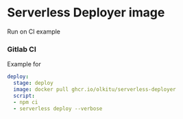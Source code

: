 # Serverless Deployer image

Run on CI example

### Gitlab CI

Example for

```yaml
deploy:
  stage: deploy
  image: docker pull ghcr.io/olkitu/serverless-deployer
  script:
  - npm ci
  - serverless deploy --verbose
```